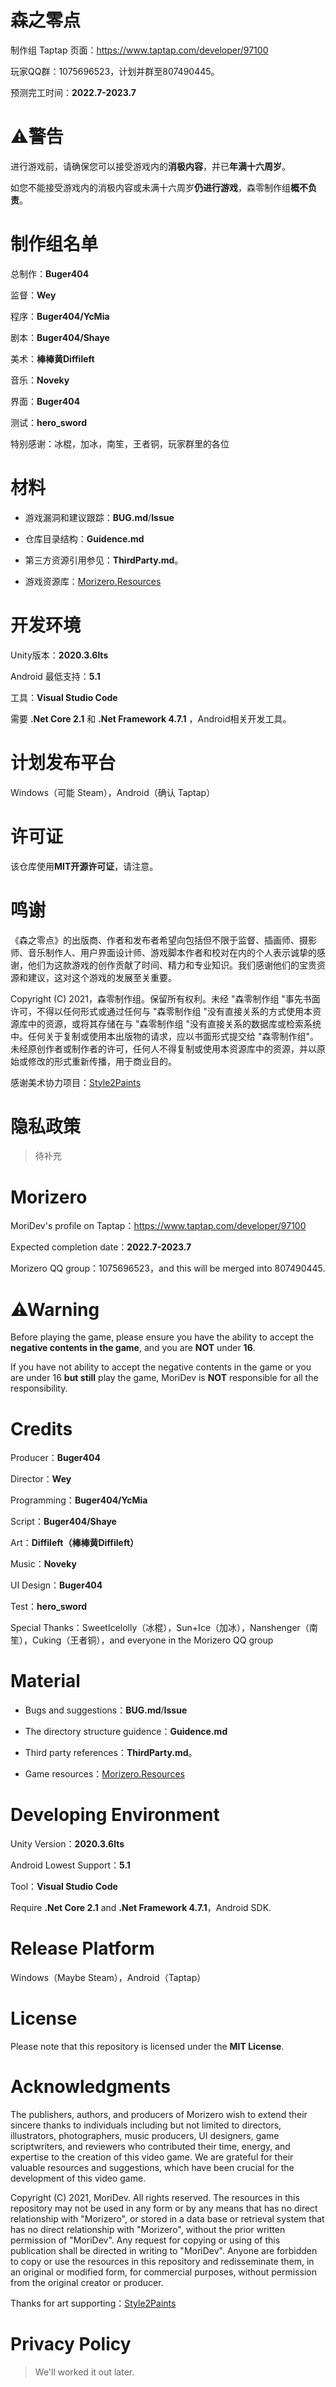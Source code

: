 # 森之零点

制作组 Taptap 页面：https://www.taptap.com/developer/97100

玩家QQ群：1075696523，计划并群至807490445。

预测完工时间：**2022.7-2023.7**

# ⚠警告

进行游戏前，请确保您可以接受游戏内的**消极内容**，并已**年满十六周岁**。

如您不能接受游戏内的消极内容或未满十六周岁**仍进行游戏**，森零制作组**概不负责**。

# 制作组名单

总制作：**Buger404**

监督：**Wey**

程序：**Buger404/YcMia**

剧本：**Buger404/Shaye**

美术：**棒棒黄Diffileft**

音乐：**Noveky**

界面：**Buger404**

测试：**hero_sword**

特别感谢：冰棍，加冰，南笙，王者铜，玩家群里的各位

# 材料

* 游戏漏洞和建议跟踪：**BUG.md**/**Issue**
* 仓库目录结构：**Guidence.md**

* 第三方资源引用参见：**ThirdParty.md**。
* 游戏资源库：[Morizero.Resources](https://github.com/Morizerodev/Morizero.Resources)

# 开发环境 

Unity版本：**2020.3.6lts**                   

Android 最低支持：**5.1**

工具：**Visual Studio Code**

需要 **.Net Core 2.1** 和 **.Net Framework 4.7.1** ，Android相关开发工具。

# 计划发布平台

Windows（可能 Steam），Android（确认 Taptap）

# 许可证

该仓库使用**MIT开源许可证**，请注意。

# 鸣谢

《森之零点》的出版商、作者和发布者希望向包括但不限于监督、插画师、摄影师、音乐制作人、用户界面设计师、游戏脚本作者和校对在内的个人表示诚挚的感谢，他们为这款游戏的创作贡献了时间、精力和专业知识。我们感谢他们的宝贵资源和建议，这对这个游戏的发展至关重要。

Copyright (C) 2021，森零制作组。保留所有权利。未经 "森零制作组 "事先书面许可，不得以任何形式或通过任何与 "森零制作组 "没有直接关系的方式使用本资源库中的资源，或将其存储在与 "森零制作组 "没有直接关系的数据库或检索系统中。任何关于复制或使用本出版物的请求，应以书面形式提交给 "森零制作组"。未经原创作者或制作者的许可，任何人不得复制或使用本资源库中的资源，并以原始或修改的形式重新传播，用于商业目的。

感谢美术协力项目：[Style2Paints](https://github.com/lllyasviel/style2paints)

# 隐私政策

> 待补充

# Morizero

MoriDev's profile on Taptap：https://www.taptap.com/developer/97100

Expected completion date：**2022.7-2023.7**

Morizero QQ group：1075696523，and this will be merged into 807490445.

# ⚠Warning

Before playing the game, please ensure you have the ability to accept the **negative contents in the game**, and you are **NOT** under **16**.

If you have not ability to accept the negative contents in the game or you are under 16 **but still** play the game, MoriDev is **NOT** responsible for all the responsibility.

# Credits

Producer：**Buger404**

Director：**Wey**

Programming：**Buger404/YcMia**

Script：**Buger404/Shaye**

Art：**Diffileft（棒棒黄Diffileft）**

Music：**Noveky**

UI Design：**Buger404**

Test：**hero_sword**

Special Thanks：SweetIcelolly（冰棍），Sun+Ice（加冰），Nanshenger（南笙），Cuking（王者铜），and everyone in the Morizero QQ group

# Material

* Bugs and suggestions：**BUG.md**/**Issue**
* The directory structure guidence：**Guidence.md**

* Third party references：**ThirdParty.md**。
* Game resources：[Morizero.Resources](https://github.com/Morizerodev/Morizero.Resources)

# Developing Environment 

Unity Version：**2020.3.6lts**                   

Android Lowest Support：**5.1**

Tool：**Visual Studio Code**

Require **.Net Core 2.1** and **.Net Framework 4.7.1**，Android SDK.

# Release Platform

Windows（Maybe Steam），Android（Taptap）

# License

Please note that this repository is licensed under the **MIT License**.

# Acknowledgments

The publishers, authors, and producers of Morizero wish to extend their sincere thanks to individuals including but not limited to directors, illustrators, photographers, music producers, UI designers, game scriptwriters, and reviewers who contributed their time, energy, and expertise to the creation of this video game. We are grateful for their valuable resources and suggestions, which have been crucial for the development of this video game.

Copyright (C) 2021, MoriDev. All rights reserved. The resources in this repository may not be used in any form or by any means that has no direct relationship with "Morizero", or stored in a data base or retrieval system that has no direct relationship with "Morizero", without the prior written permission of "MoriDev". Any request for copying or using of this publication shall be directed in writing to "MoriDev". Anyone are forbidden to copy or use the resources in this repository and redisseminate them, in an original or modified form, for commercial purposes, without permission from the original creator or producer.

Thanks for art supporting：[Style2Paints](https://github.com/lllyasviel/style2paints)

# Privacy Policy

> We'll worked it out later.
